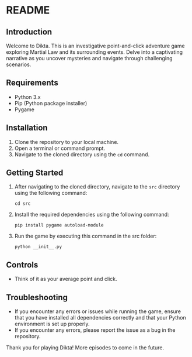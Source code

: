 # README

## Introduction
Welcome to Dikta. This is an investigative point-and-click adventure game exploring Martial Law and its surrounding events. Delve into a captivating narrative as you uncover mysteries and navigate through challenging scenarios.

## Requirements
- Python 3.x
- Pip (Python package installer)
- Pygame

## Installation
1. Clone the repository to your local machine.
2. Open a terminal or command prompt.
3. Navigate to the cloned directory using the `cd` command.

## Getting Started
1. After navigating to the cloned directory, navigate to the `src` directory using the following command:
    ```
    cd src
    ```
2. Install the required dependencies using the following command:
    ```
    pip install pygame autoload-module
    ```
3. Run the game by executing this command in the src folder:
    ```
    python __init__.py
    ```

## Controls
- Think of it as your average point and click.

## Troubleshooting
- If you encounter any errors or issues while running the game, ensure that you have installed all dependencies correctly and that your Python environment is set up properly.
- If you encounter any errors, please report the issue as a bug in the repository.

Thank you for playing Dikta! More episodes to come in the future.
